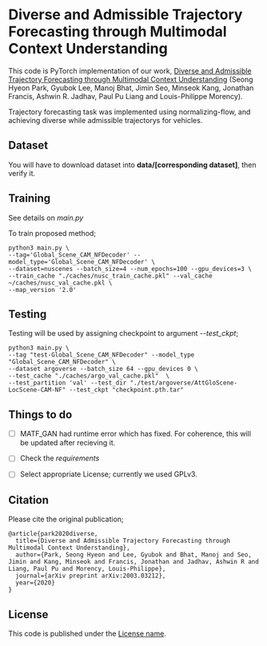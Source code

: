 # Diverse and Admissible Trajectory Forecasting through Multimodal Context Understanding

This code is PyTorch implementation of our work, [Diverse and Admissible Trajectory Forecasting through Multimodal Context Understanding](https://arxiv.org/abs/2003.03212) (Seong Hyeon Park, Gyubok Lee, Manoj Bhat, Jimin Seo, Minseok Kang, Jonathan Francis, Ashwin R. Jadhav, Paul Pu Liang and Louis-Philippe Morency). 

Trajectory forecasting task was implemented using normalizing-flow, and achieving diverse while admissible trajectorys for vehicles.

## Dataset

You will have to download dataset into **data/[corresponding dataset]**, then verify it.

## Training

See details on *main.py*

To train proposed method;
```
python3 main.py \
--tag='Global_Scene_CAM_NFDecoder' --model_type='Global_Scene_CAM_NFDecoder' \
--dataset=nuscenes --batch_size=4 --num_epochs=100 --gpu_devices=3 \
--train_cache "./caches/nusc_train_cache.pkl" --val_cache ~/caches/nusc_val_cache.pkl \
--map_version '2.0' 
```


## Testing

Testing will be used by assigning checkpoint to argument *--test_ckpt*;
```
python3 main.py \
--tag "test-Global_Scene_CAM_NFDecoder" --model_type "Global_Scene_CAM_NFDecoder" \
--dataset argoverse --batch_size 64 --gpu_devices 0 \
--test_cache "./caches/argo_val_cache.pkl"  \
--test_partition 'val' --test_dir "./test/argoverse/AttGloScene-LocScene-CAM-NF" --test_ckpt "checkpoint.pth.tar"
```

## Things to do

- [ ] MATF_GAN had runtime error which has fixed. For coherence, this will be updated after recieving it.
- [ ] Check the *requirements*
- [ ] Select appropriate License; currently we used GPLv3.


## Citation
Please cite the original publication;

```
@article{park2020diverse,
  title={Diverse and Admissible Trajectory Forecasting through Multimodal Context Understanding},
  author={Park, Seong Hyeon and Lee, Gyubok and Bhat, Manoj and Seo, Jimin and Kang, Minseok and Francis, Jonathan and Jadhav, Ashwin R and Liang, Paul Pu and Morency, Louis-Philippe},
  journal={arXiv preprint arXiv:2003.03212},
  year={2020}
}
```


## License

This code is published under the [License name](#LICENSE).
